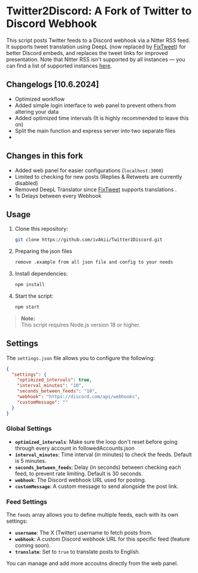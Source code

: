 
# Twitter2Discord: A Fork of Twitter to Discord Webhook

This script posts Twitter feeds to a Discord webhook via a Nitter RSS feed. It supports tweet translation using DeepL (now replaced by [FixTweet](https://github.com/FixTweet/FixTweet)) for better Discord embeds, and replaces the tweet links for improved presentation. Note that Nitter RSS isn't supported by all instances — you can find a list of supported instances [here](https://status.d420.de/).

## Changelogs [10.6.2024]
- Optimized workflow
- Added simple login interface to web panel to prevent others from altering your data
- Added optimized time intervals (It is highly recommended to leave this on)
- Split the main function and express server into two separate files
- 

## Changes in this fork
- Added web panel for easier configurations (`localhost:3000`)
- Limited to checking for new posts (Replies & Retweets are currently disabled)
- Removed DeepL Translator since [FixTweet](https://github.com/FixTweet/FixTweet) supports translations .
- 1s Delays between every Webhook

## Usage

1. Clone this repository:
   ```bash
   git clone https://github.com/ivAkii/Twitter2Discord.git
   ```
2. Preparing the json files
   ```bash
   remove .example from all json file and config to your needs
   ```
3. Install dependencies:
   ```bash
   npm install
   ```
4. Start the script:
   ```bash
   npm start
   ```

> **Note:**  
> This script requires Node.js version 18 or higher.

## Settings

The `settings.json` file allows you to configure the following:

```json
{
  "settings": {
    "optimized_intervals": true,
    "interval_minutes": "10",
    "seconds_between_feeds": "10",
    "webhook": "https://discord.com/api/webhooks",
    "customMessage": ""
  }
}
```

### Global Settings
- **`optimized_intervals`**: Make sure the loop don't reset before going through every account in followedAccounts.json
- **`interval_minutes`**: Time interval (in minutes) to check the feeds. Default is 5 minutes.
- **`seconds_between_feeds`**: Delay (in seconds) between checking each feed, to prevent rate limiting. Default is 30 seconds.
- **`webhook`**: The Discord webhook URL used for posting.
- **`customMessage`**: A custom message to send alongside the post link.

### Feed Settings

The `feeds` array allows you to define multiple feeds, each with its own settings:

- **`username`**: The X (Twitter) username to fetch posts from.
- **`webhook`**: A custom Discord webhook URL for this specific feed (feature coming soon).
- **`translate`**: Set to `true` to translate posts to English.

You can manage and add more accoutns directly from the web panel.
